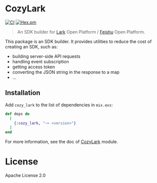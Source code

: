 # CozyLark

[![CI](https://github.com/cozy-elixir/cozy_lark/actions/workflows/ci.yml/badge.svg)](https://github.com/cozy-elixir/cozy_lark/actions/workflows/ci.yml) [![Hex.pm](https://img.shields.io/hexpm/v/cozy_lark.svg)](https://hex.pm/packages/cozy_lark)

> An SDK builder for [Lark](https://www.larksuite.com/) Open Platform / [Feishu](https://www.feishu.cn/) Open Platform.

This package is an SDK builder. It provides utilities to reduce the cost of creating an SDK, such as:

- building server-side API requests
- handling event subscription
- getting access token
- converting the JSON string in the response to a map
- ...

## Installation

Add `cozy_lark` to the list of dependencies in `mix.exs`:

```elixir
def deps do
  [
    {:cozy_lark, "~> <version>"}
  ]
end
```

For more information, see the doc of [CozyLark](https://hexdocs.pm/cozy_lark/CozyLark.html) module.

# License

Apache License 2.0
